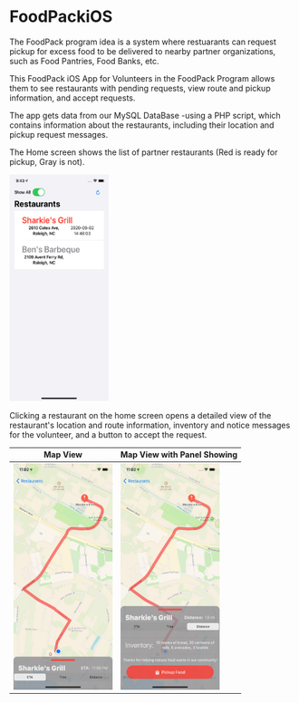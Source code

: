 # FoodPackiOS
The FoodPack program idea is a system where restuarants can request pickup for excess food to be delivered to nearby partner organizations, such as Food Pantries, Food Banks, etc.

This FoodPack iOS App for Volunteers in the FoodPack Program allows them to see restaurants with pending requests, view route and pickup information, and accept requests.

The app gets data from our MySQL DataBase -using a PHP script, which contains information about the restaurants, including their location and pickup request messages. 

The Home screen shows the list of partner restaurants (Red is ready for pickup, Gray is not).

<img src="/FoodPackiOS/Github%20Images/Home%20Screen.png" alt="Home Screen View" width="175" height="400">

Clicking a restaurant on the home screen opens a detailed view of the restaurant's location and route information, inventory and notice messages for the volunteer, and a button to accept the request.

Map View | Map View with Panel Showing
------------ | -------------
<img src="/FoodPackiOS/Github%20Images/Single%20Restaurant.png" alt="Single Restaurant View" width="175" height="400"> | <img src="/FoodPackiOS/Github%20Images/Single%20Restaurant%20with%20Panel.png" alt="Single Restaurant w/ PanelView" width="175" height="400">
